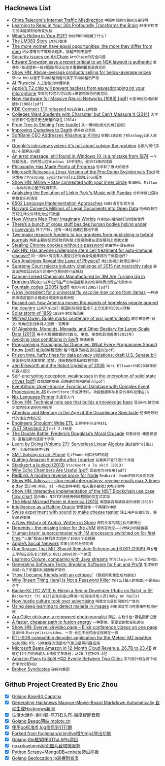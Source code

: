 ## Hacknews List


- [China Telecom&#39;s Internet Traffic Misdirection](https://internetintel.oracle.com/blog-single.html?id=China&#43;Telecom%27s&#43;Internet&#43;Traffic&#43;Misdirection)  `中国电信的互联网流量误导`
- [Learning to Read in Your 30s Profoundly Transforms the Brain](http://maxplanck.nautil.us/article/338/learning-to-read-in-your-30s-profoundly-transforms-the-brain)  `30多岁时学习阅读能深刻地改变大脑`
- [What’s Hiding in Your PDF?](https://pspdfkit.com/blog/2018/whats-hiding-in-your-pdf/)  `你的PDF中隐藏了什么?`
- [The LM383 Story](http://www.idea2ic.com/LM383/index.html)  `LM383故事`
- [The more women have equal opportunities, the more they differ from men](http://science.sciencemag.org/content/362/6412/eaas9899)  `妇女享有的平等机会越多，就越不同于男子`
- [Security issues on ArtChain](https://shkspr.mobi/blog/2018/11/security-issues-on-artchain/)  `ArtChain的安全问题`
- [Edward Snowden says a report critical to an NSA lawsuit is authentic](https://techcrunch.com/2018/11/03/edward-snowden-nsa-lawsuit-jewel-authentic/)  `爱德华·斯诺登称一份对国安局诉讼至关重要的报告是真实的`
- [Show HN: Above-average products selling for below-average prices](https://www.goodcheapandfast.com)  `Show HN:以低于平均价格销售的高于平均价格的产品`
- [AI Physicist](https://arxiv.org/abs/1810.10525)  `人工智能的物理学家`
- [Apple&#39;s T2  chip will prevent hackers from eavesdropping on your microphone](https://techcrunch.com/2018/10/30/apple-t2-security-chip-microphone-eavesdropping/)  `苹果的T2芯片可以防止黑客窃听你的麦克风`
- [New Hardware for Massive Neural Networks (1988) [pdf]](https://papers.nips.cc/paper/22-new-hardware-for-massive-neural-networks.pdf)  `大型神经网络的新硬件(1988)[pdf]`
- [KDE Connect 1.10 released](https://nicolasfella.wordpress.com/2018/11/04/kde-connect-new-stuff-0x3/)  `KDE连接1.10释放`
- [Colleges Want Students with Character, but Can’t Measure It (2014)](http://nautil.us/issue/12/feedback/colleges-want-students-with-character-but-cant-measure-it)  `大学想要有个性但又无法衡量的学生(2014)`
- [From Tree to Shining Tree [audio]](https://www.wnycstudios.org/story/from-tree-to-shining-tree)  `从一棵树到发光的树[音频]`
- [Improving Ourselves to Death](https://www.newyorker.com/magazine/2018/01/15/improving-ourselves-to-death)  `提升自己至死`
- [SoftBank CEO Addresses Khashoggi Killing](https://www.cnbc.com/2018/11/05/softbank-ceo-masayoshi-son-breaks-silence-on-death-of-saudi-journalist.html?yptr=yahoo)  `软银CEO谈到了Khashoggi杀人事件`
- [Google&#39;s interview system: it&#39;s not about solving the problem](https://threader.app/thread/1058433116002381824)  `谷歌的面试系统:不是解决问题`
- [An error message, still found in Windows 10, is a mistake from 1974](https://threadreaderapp.com/thread/1058676834940776450.html)  `一个错误信息，仍然可以在Windows 10中找到，是1974年的错误`
- [Philosophy Has Made Plenty of Progress](https://blogs.scientificamerican.com/cross-check/philosophy-has-made-plenty-of-progress/)  `哲学有了很大的进步`
- [Microsoft Releases a Linux Version of the ProcDump Sysinternals Tool](https://github.com/Microsoft/ProcDump-for-Linux)  `微软发布了ProcDump Sysinternals工具的Linux版本`
- [Show HN: Millow – Stay connected with your inner circle](https://millow.app)  `表演HN: Millow——与你的核心圈子保持联系`
- [Analyzing the Evolution of Linkin Park&#39;s Music with Pandas](https://kvsingh.github.io/lp-music.html)  `分析林肯公园与熊猫音乐的演变`
- [6502 Language Implementation Approaches](https://dwheeler.com/6502/)  `6502语言实现方法`
- [Harvard Converts Millions of Legal Documents into Open Data](http://www.govtech.com/analytics/Harvard-Converts-Millions-of-Legal-Documents-into-Open-Data.html)  `哈佛将数百万份法律文件转化为公开数据`
- [How Writers Map Their Imaginary Worlds](https://www.atlasobscura.com/articles/writers-maps)  `作家如何描绘他们的想象世界`
- [There’s a bunch of gross stuff besides human bodies hiding under graveyards](https://www.atlasobscura.com/articles/cemetery-soil-human-remains)  `除了尸体，还有一堆垃圾藏在墓地下面`
- [Two major research funders to bar grantees from publishing in hybrid journals](https://www.sciencemag.org/news/2018/11/win-open-access-two-major-funders-bar-grantees-publishing-hybrid-journals)  `两家主要的研究资助机构禁止受资助者在混合期刊上发表文章`
- [Stealing Chrome cookies without a password](https://mango.pdf.zone/stealing-chrome-cookies-without-a-password)  `偷铬饼干没有密码`
- [Ask HN: Has anyone undergone stem cell treatment for auto-immune disease?](item?id=18381376)  `问一问HN:有没有人接受过针对自身免疫疾病的干细胞治疗?`
- [Can Analogies Reveal the Laws of Physics?](http://nautil.us/blog/can-analogies-reveal-the-laws-of-physics)  `类比能揭示物理定律吗?`
- [Supreme Court rejects industry challenge of 2015 net neutrality rules](https://arstechnica.com/tech-policy/2018/11/supreme-court-wont-rule-on-legality-of-obama-era-net-neutrality-rules/)  `最高法院驳回2015年网络中立规则的行业挑战`
- [Cancer-Linked Chemicals Manufactured by 3M Are Turning Up in Drinking Water](https://www.bloomberg.com/graphics/2018-3M-groundwater-pollution-problem/)  `由3M公司生产的与癌症相关的化学物质出现在饮用水中`
- [Fountain codes (2005) [pdf]](https://docs.switzernet.com/people/emin-gabrielyan/060112-capillary-references/ref/MacKay05.pdf)  `喷泉守则(2005)[pdf]`
- [A key ingredient for a universal flu vaccine may come from llamas](http://www.latimes.com/science/sciencenow/la-sci-sn-universal-flu-vaccine-llamas-20181102-story.html)  `一种通用流感疫苗的关键成分可能来自美洲驼`
- [Bussed out: how America moves thousands of homeless people around the country](https://www.theguardian.com/us-news/ng-interactive/2017/dec/20/bussed-out-america-moves-homeless-people-country-study)  `公共汽车出行:美国如何将全国成千上万无家可归的人转移`
- [Solar storm of 1859](https://en.wikipedia.org/wiki/Solar_storm_of_1859)  `1859年的太阳风暴`
- [Wilfred Owen: Bugle marks centenary of war poet&#39;s death](https://www.bbc.com/news/uk-46092004)  `威尔弗雷德·欧文:号角纪念战争诗人逝世一百周年`
- [Of Algebirds, Monoids, Monads, and Other Bestiary for Large-Scale Data (2013)](http://www.michael-noll.com/blog/2013/12/02/twitter-algebird-monoid-monad-for-large-scala-data-analytics/)  `用于大规模数据的代数鸟、单类、单类和其他兽类(2013年)`
- [Avoiding race conditions in Swift](https://www.swiftbysundell.com/posts/avoiding-race-conditions-in-swift)  `快速避跑`
- [Programming Paradigms for Dummies: What Every Programmer Should Know [pdf]](https://www.info.ucl.ac.be/~pvr/VanRoyChapter.pdf)  `傻瓜的编程范例:每个程序员都应该知道的[pdf]`
- [Prison time, hefty fines for data privacy violations: draft U.S. Senate bill](https://www.reuters.com/article/us-usa-internet-privacy/prison-time-hefty-fines-for-data-privacy-violations-draft-u-s-senate-bill-idUSKCN1N65U2?)  `美国参议院法案草案:监禁，违反数据隐私的巨额罚款`
- [Jeri Ellsworth and the Robot Uprising of 2038](http://blog.robertelder.org/jeri-ellsworth-robot-uprising/)  `Jeri Ellsworth和2038年的机器人起义`
- [Self-encrypting deception: weaknesses in the encryption of solid state drives [pdf]](https://www.ru.nl/publish/pages/909275/draft-paper_1.pdf)  `自我加密欺骗:固态硬盘加密的弱点[pdf]`
- [EventStore: Open-Source, Functional Database with Complex Event Processing in JS](https://github.com/eventstore/eventstore)  `EventStore:开放源代码，功能数据库与复杂的事件处理在JS`
- [Nix Language Primer](http://www.binaryphile.com/nix/2018/07/22/nix-language-primer.html)  `无语言入门`
- [Show HN: Technical note app that builds a knowledge base](http://monocorpus.com)  `显示HN:建立知识库的技术说明应用程序`
- [Attention and Memory in the Age of the Disciplinary Spectacle](https://thefrailestthing.com/2018/11/04/attention-and-memory-in-the-age-of-the-disciplinary-spectacle/)  `纪律奇观时代的注意力和记忆`
- [Engineers Shouldn’t Write ETL](https://multithreaded.stitchfix.com/blog/2016/03/16/engineers-shouldnt-write-etl/)  `工程师不应该写ETL`
- [.NET Standard 2.1](https://blogs.msdn.microsoft.com/dotnet/2018/11/05/announcing-net-standard-2-1/)  `net 2.1标准`
- [The Double Battle: Frederick Douglass’s Moral Crusade](https://www.thenation.com/article/the-double-battle/)  `双重战役:弗雷德里克·道格拉斯的道德十字军`
- [Learn by Doing [Volume 27]: Serverless Linear Algebra](https://www.kylegalbraith.com/learn-by-doing/volume/27/serverless-linear-algebra.html)  `通过做学习[第27卷]:无服务器线性代数`
- [SMT Solving on an iPhone](https://homes.cs.washington.edu/~bornholt/post/z3-iphone.html)  `在iPhone上解决SMT问题`
- [Quitting Amazon 5 months after I started](https://medium.com/@andrewgoldis/why-i-quit-amazon-just-5-months-after-ive-started-4ce872520f02)  `在我离开亚马逊5个月后`
- [Stacksort a la xkcd (2013)](http://gkoberger.github.io/stacksort/)  `Stacksort a la xkcd (2013)`
- [Why Echo Chambers Are Useful [pdf]](https://www.economics.ox.ac.uk/materials/jm_papers/921/echochambers.pdf)  `回音室为何有用[pdf]`
- [Redbird: A modern reverse proxy for Node](https://github.com/OptimalBits/redbird)  `Redbird: Node的现代反向代理`
- [Show HN: Adios.ai – stop email interruptions; receive emails max 3 times a day](https://adios.ai)  `显示HN:再见。ai -停止邮件中断;每天最多接收3次电子邮件`
- [Show HN: Interactive implementation of the NIST Blockchain use case flow chart](https://brucemacd.github.io/You-Dont-Need-A-Blockchain/)  `显示HN: NIST区块链用例流程图的交互式实现`
- [The Most Misread Poem in America (2015)](https://www.theparisreview.org/blog/2015/09/11/the-most-misread-poem-in-america/)  `美国最容易被误读的诗歌(2015)`
- [Intelligence as a Halting Oracle](https://www.am-nat.org/site/halting-oracles-as-intelligent-agents/)  `智慧就像一个踌躇的神谕`
- [Swiss experiment with sound to make cheese tastier](https://phys.org/news/2018-11-cheesy-music-swiss-cheese-tastier.html)  `瑞士用声音做实验，使奶酪更美味`
- [A New History of Arabia, Written in Stone](https://www.newyorker.com/culture/culture-desk/a-new-history-of-arabia-written-in-stone/)  `用石头写的阿拉伯的新历史`
- [Depends – the missing linker for the JVM](https://github.com/bgard6977/depends)  `视情况而定——JVM缺少的链接器`
- [&#39;Human brain&#39; supercomputer with 1M processors switched on for first time](https://www.manchester.ac.uk/discover/news/human-brain-supercomputer-with-1million-processors-switched-on-for-first-time/)  `“人脑”超级计算机首次启用了100万个处理器`
- [Apple’s Social Network](https://stratechery.com/2018/apples-social-network/)  `苹果公司的社交网络`
- [One Reason That MIT Should Reinstate Scheme and 6.001 (2009)](https://dekudekuplex.wordpress.com/2009/08/19/how-scheme-can-train-the-mind-one-reason-that-mit-should-reinstate-scheme-and-6-001/)  `麻省理工学院应该恢复计划和6.001(2009)的一个原因`
- [Learning Clojure: comparing with Java streams](https://blog.frankel.ch/learning-clojure/5/)  `学习Clojure:与Java流相比`
- [Generating Software Tests: Breaking Software for Fun and Profit](https://www.fuzzingbook.org/)  `生成软件测试:为了乐趣和利润而破坏软件`
- [&#39;How I became friends with an octopus&#39;](https://www.bbc.com/news/world-africa-45967535)  `《我如何和章鱼成为朋友》`
- [Why [Insert Thing Here] Is Not a Password Killer](https://www.troyhunt.com/heres-why-insert-thing-here-is-not-a-password-killer/)  `为什么[插入的东西]不是密码杀手`
- [BackerKit (YC W13) Is Hiring a Senior Developer (Ruby on Rails) in SF](https://jobs.lever.co/backerkit/488b7d87-8ead-4ac4-91cb-59a3d1c0f168?lever-source=hackernews)  `BackerKit (YC W13)正在旧金山聘请一位高级开发人员(Ruby on Rails)`
- [How hustle culture took over advertising](https://digiday.com/marketing/welcome-hustletown-hustle-culture-took-advertising/)  `喧嚣文化是如何取代广告的`
- [Using deep learning to detect malaria in images](https://blog.insightdatascience.com/https-blog-insightdatascience-com-malaria-hero-a47d3d5fc4bb)  `利用深度学习在图像中检测疟疾`
- [Ara Güler obituary: a renowned photojournalist](https://www.theguardian.com/artanddesign/2018/oct/30/ara-guler-obituary)  `阿拉·古勒讣告:著名摄影记者`
- [A faster, cheaper path to fusion energy](https://phys.org/news/2018-11-faster-cheaper-path-fusion-energy.html)  `一种更快、更便宜的聚变能途径`
- [Show HN: Everyelixirvideo.page – Elixir conference videos on one page](http://everyelixirvideo.page)  `显示HN:Everyelixirvideo。一页-长生不老药会议视频在一页`
- [RTL-SDR compatible decoder application for the Meteor M2 weather satellite](https://www.rtl-sdr.com/a-complete-linux-based-receiver-and-decoder-application-for-meteor-m2/)  `RTL-SDR兼容的流星M2气象卫星解码器应用`
- [Microsoft Beats Amazon in 12-Month Cloud Revenue, 26.7B to 23.4B](https://www.forbes.com/sites/bobevans1/2018/10/29/1-microsoft-beats-amazon-in-12-month-cloud-revenue-26-7-billion-to-23-4-billion-ibm-third/#559c49cd2bf1)  `微软在12个月的云收入上击败了亚马逊，从26.7亿到23.4亿`
- [Amazon Plans to Split HQ2 Evenly Between Two Cities](https://www.wsj.com/articles/amazon-plans-to-split-hq2-evenly-between-two-cities-1541446552)  `亚马逊计划在两个城市平均分配HQ2`
- [Broken Syndicates](https://avc.com/2018/11/broken-syndicates/)  `破碎的集团`

## Github Project Created By Eric Zhou

- [x] [Golang Base64 Captcha](https://github.com/mojocn/base64Captcha)
- [x] [Generating Hacknews Maoyan-Movie-Board Markdown Automatically 自动生成Hacknews新闻](https://github.com/dejavuzhou/md-genie)
- [x] [生活大爆炸-谢尔顿-剪刀石头布-百度智能音箱](https://github.com/mojocn/dueros-bang-game)
- [x] [Golang Beego网站 mojotv.cn](https://github.com/mojocn/www.mojotv.cn)
- [x] [使用go标准库,log信息到钉钉群](https://github.com/mojocn/dooger)
- [x] [Forked from fogleman/primitive增加mp4导出功能](https://github.com/mojocn/primitive)
- [x] [Golang Gin框架RESTful APIs项目](https://github.com/JJJJJJJerk/ezier-golang-web-api-framework)
- [x] [go+phantomjs网页图片截取微服务](https://github.com/mojocn/screen_shot)
- [x] [Python Scrapy+MongoDB+cnbeta爬虫样板](https://github.com/mojocn/scrapy_mongodb_boilerplate_cnbeta)
- [x] [Golang Geolocation Ip转换到省市](https://github.com/mojocn/ip2location)